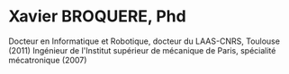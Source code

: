 # Xavier BROQUERE, Phd
 Docteur en Informatique et Robotique, docteur du LAAS-CNRS, Toulouse (2011)
 Ingénieur de l'Institut supérieur de mécanique de Paris, spécialité mécatronique (2007)

